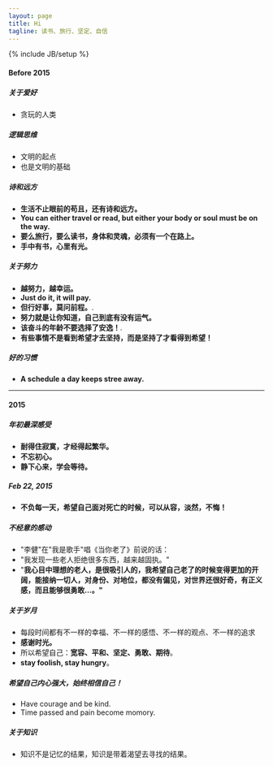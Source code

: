 ```yaml
---
layout: page
title: Hi
tagline: 读书、旅行、坚定、自信
---
```


{% include JB/setup %}

#### Before 2015

##### 关于爱好
- 贪玩的人类

##### 逻辑思维
- 文明的起点
- 也是文明的基础

##### 诗和远方
- **生活不止眼前的苟且，还有诗和远方。**
- **You can either travel or read, but either your body or soul must be on the way.**
- **要么旅行，要么读书，身体和灵魂，必须有一个在路上。**
- **手中有书，心里有光。**

##### 关于努力 
- **越努力，越幸运。**
- **Just do it, it will pay.**
- **但行好事，莫问前程。**.
- **努力就是让你知道，自己到底有没有运气。**
- **该奋斗的年龄不要选择了安逸！**.
- **有些事情不是看到希望才去坚持，而是坚持了才看得到希望！**

##### 好的习惯
- **A schedule a day keeps stree away.**

---

#### 2015

##### 年初最深感受
- **耐得住寂寞，才经得起繁华。**
- **不忘初心。**
- **静下心来，学会等待。**

##### Feb 22, 2015
- **不负每一天，希望自己面对死亡的时候，可以从容，淡然，不悔！**

##### 不经意的感动
- "李健"在"我是歌手"唱《当你老了》前说的话：
- "我发现一些老人拒绝很多东西，越来越固执。"
- "**我心目中理想的老人，是很吸引人的，我希望自己老了的时候变得更加的开阔，能接纳一切人，对身份、对地位，都没有偏见，对世界还很好奇，有正义感，而且能够很勇敢…。"**

##### 关于岁月
- 每段时间都有不一样的幸福、不一样的感悟、不一样的观点、不一样的追求
- **感谢时光。**
- 所以希望自己：**宽容、平和、坚定、勇敢、期待**。
- **stay foolish, stay hungry**。

##### 希望自己内心强大，始终相信自己！
- Have courage and be kind.
- Time passed and pain become momory.

##### 关于知识
- 知识不是记忆的结果，知识是带着渴望去寻找的结果。

